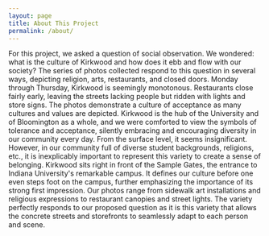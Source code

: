 ```yaml
---
layout: page
title: About This Project
permalink: /about/
---
```

For this project, we asked a question of social observation. We wondered: what is the culture of Kirkwood and how does it ebb and flow with our society? The series of photos collected respond to this question in several ways, depicting religion, arts, restaurants, and closed doors. Monday through Thursday, Kirkwood is seemingly monotonous. Restaurants close fairly early, leaving the streets lacking people but ridden with lights and store signs. The photos demonstrate a culture of acceptance as many cultures and values are depicted. Kirkwood is the hub of the University and of Bloomington as a whole, and we were comforted to view the symbols of tolerance and acceptance, silently embracing and encouraging diversity in our community every day. From the surface level, it seems insignificant. However, in our community full of diverse student backgrounds, religions, etc., it is inexplicably important to represent this variety to create a sense of belonging. Kirkwood sits right in front of the Sample Gates, the entrance to Indiana University's remarkable campus. It defines our culture before one even steps foot on the campus, further emphasizing the importance of its strong first impression. Our photos range from sidewalk art installations and religious expressions to restaurant canopies and street lights. The variety perfectly responds to our proposed question as it is this variety that allows the concrete streets and storefronts to seamlessly adapt to each person and scene.         




